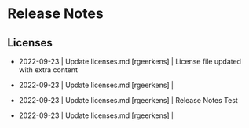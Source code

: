 # Release Notes

## Licenses
- 2022-09-23 | Update licenses.md  [rgeerkens] | License file updated with extra content

- 2022-09-23 | Update licenses.md  [rgeerkens] | 
- 2022-09-23 | Update licenses.md  [rgeerkens] | Release Notes Test

- 2022-09-23 | Update licenses.md  [rgeerkens] | 